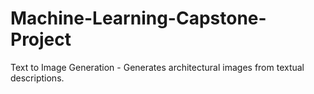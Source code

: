 # Machine-Learning-Capstone-Project
Text to Image Generation - Generates architectural images from textual descriptions.
